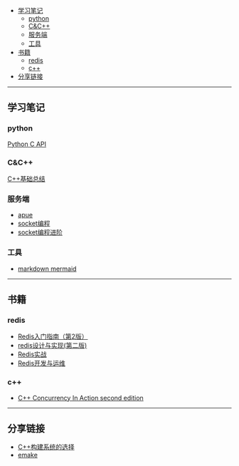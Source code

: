 
<!-- TOC -->

- [学习笔记](#学习笔记)
    - [python](#python)
    - [C&C++](#cc)
    - [服务端](#服务端)
    - [工具](#工具)
- [书籍](#书籍)
    - [redis](#redis)
    - [c++](#c)
- [分享链接](#分享链接)

<!-- /TOC -->

---

## 学习笔记
### python
[Python C API](https://github.com/starlitnext/starlitnext.github.io/blob/main/python/python%20C%20API.md)

### C&C++
[C++基础总结](https://github.com/starlitnext/starlitnext.github.io/blob/main/C%26C%2B%2B/C%2B%2B%E5%9F%BA%E7%A1%80%E6%80%BB%E7%BB%93.md)

### 服务端
* [apue](https://github.com/starlitnext/starlitnext.github.io/blob/main/apue/apue.md)
* [socket编程](https://github.com/starlitnext/starlitnext.github.io/blob/main/socket/socket%E7%BC%96%E7%A8%8B.md)
* [socket编程进阶](https://github.com/starlitnext/starlitnext.github.io/blob/main/socket/socket%E7%BC%96%E7%A8%8B%E8%BF%9B%E9%98%B6.md)

### 工具
* [markdown mermaid](https://github.com/starlitnext/starlitnext.github.io/blob/main/markdown%E7%94%BB%E5%9B%BE.md)

---

## 书籍
### redis
* [Redis入门指南（第2版）](https://github.com/starlitnext/ebooks/blob/main/redis/Redis%E5%85%A5%E9%97%A8%E6%8C%87%E5%8D%97%EF%BC%88%E7%AC%AC2%E7%89%88%EF%BC%89.pdf)
* [redis设计与实现(第二版)](https://github.com/starlitnext/ebooks/blob/main/redis/redis%E8%AE%BE%E8%AE%A1%E4%B8%8E%E5%AE%9E%E7%8E%B0(%E7%AC%AC%E4%BA%8C%E7%89%88).pdf)
* [Redis实战](https://github.com/starlitnext/ebooks/blob/main/redis/Redis%E5%AE%9E%E6%88%98.pdf)
* [Redis开发与运维](https://github.com/starlitnext/ebooks/blob/main/redis/Redis%E5%BC%80%E5%8F%91%E4%B8%8E%E8%BF%90%E7%BB%B4.pdf)

### c++
* [C++ Concurrency In Action second edition](https://www.bookstack.cn/read/CPP-Concurrency-In-Action-2ed-2019/README.md)


---

## 分享链接
* [C++构建系统的选择](https://www.jianshu.com/p/31bf731fec22)
* [emake](https://github.com/skywind3000/emake)
